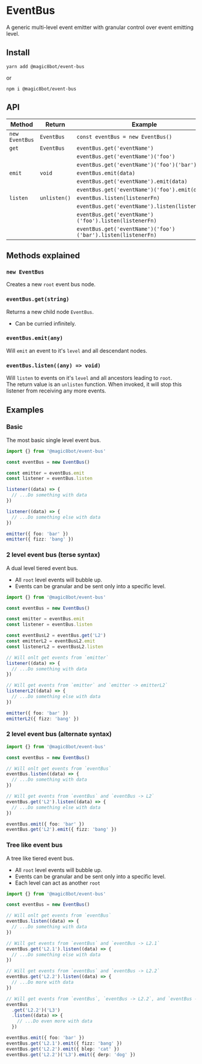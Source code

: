 # EventBus

A generic multi-level event emitter with granular control over event emitting level.

## Install

`yarn add @magic8bot/event-bus`

or

`npm i @magic8bot/event-bus`

## API

| Method         | Return       | Example                                                      |
| -------------- | ------------ | ------------------------------------------------------------ |
| `new EventBus` | `EventBus`   | `const eventBus = new EventBus()`                            |
| `get`          | `EventBus`   | `eventBus.get('eventName')`                                  |
|                |              | `eventBus.get('eventName')('foo')`                           |
|                |              | `eventBus.get('eventName')('foo')('bar')`                    |
| `emit`         | `void`       | `eventBus.emit(data)`                                        |
|                |              | `eventBus.get('eventName').emit(data)`                       |
|                |              | `eventBus.get('eventName')('foo').emit(data)`                |
| `listen`       | `unlisten()` | `eventBus.listen(listenerFn)`                                |
|                |              | `eventBus.get('eventName').listen(listenerFn)`               |
|                |              | `eventBus.get('eventName')('foo').listen(listenerFn)`        |
|                |              | `eventBus.get('eventName')('foo')('bar').listen(listenerFn)` |

## Methods explained

### `new EventBus`
Creates a new `root` event bus node.

### `eventBus.get(string)`
Returns a new child node `EventBus`.
 - Can be curried infinitely.

### `eventBus.emit(any)`
 Will `emit` an event to it's `level` and all descendant nodes.

### `eventBus.listen((any) => void)`
 Will `listen` to events on it's `level` and all ancestors leading to `root`.\
 The return value is an `unlisten` function. When invoked, it will stop this\
 listener from receiving any more events.

## Examples

### Basic

The most basic single level event bus.

```typescript
import {} from '@magic8bot/event-bus'

const eventBus = new EventBus()

const emitter = eventBus.emit
const listener = eventBus.listen

listener((data) => {
  // ...Do something with data
})

listener((data) => {
  // ...Do something else with data
})

emitter({ foo: 'bar' })
emitter({ fizz: 'bang' })
```

### 2 level event bus (terse syntax)

A dual level tiered event bus.

- All `root` level events will bubble up.
- Events can be granular and be sent only into a specific level.

```typescript
import {} from '@magic8bot/event-bus'

const eventBus = new EventBus()

const emitter = eventBus.emit
const listener = eventBus.listen

const eventBusL2 = eventBus.get('L2')
const emitterL2 = eventBusL2.emit
const listenerL2 = eventBusL2.listen

// Will onlt get events from `emitter`
listener((data) => {
  // ...Do something with data
})

// Will get events from `emitter` and `emitter -> emitterL2`
listenerL2((data) => {
  // ...Do something else with data
})

emitter({ foo: 'bar' })
emitterL2({ fizz: 'bang' })
```

### 2 level event bus (alternate syntax)

```typescript
import {} from '@magic8bot/event-bus'

const eventBus = new EventBus()

// Will onlt get events from `eventBus`
eventBus.listen((data) => {
  // ...Do something with data
})

// Will get events from `eventBus` and `eventBus -> L2`
eventBus.get('L2').listen((data) => {
  // ...Do something else with data
})

eventBus.emit({ foo: 'bar' })
eventBus.get('L2').emit({ fizz: 'bang' })
```

### Tree like event bus

A tree like tiered event bus.

- All `root` level events will bubble up.
- Events can be granular and be sent only into a specific level.
- Each level can act as another `root`

```typescript
import {} from '@magic8bot/event-bus'

const eventBus = new EventBus()

// Will onlt get events from `eventBus`
eventBus.listen((data) => {
  // ...Do something with data
})

// Will get events from `eventBus` and `eventBus -> L2.1`
eventBus.get('L2.1').listen((data) => {
  // ...Do something else with data
})

// Will get events from `eventBus` and `eventBus -> L2.2`
eventBus.get('L2.2').listen((data) => {
  // ...Do more with data
})

// Will get events from `eventBus`, `eventBus -> L2.2`, and `eventBus -> L2.2 -> L3`
eventBus
  .get('L2.2')('L3')
  .listen((data) => {
    // ...Do even more with data
  })

eventBus.emit({ foo: 'bar' })
eventBus.get('L2.1').emit({ fizz: 'bang' })
eventBus.get('L2.2').emit({ blep: 'cat' })
eventBus.get('L2.2')('L3').emit({ derp: 'dog' })
```
